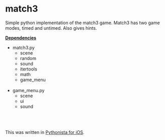 # match3
Simple python implementation of the match3 game.
Match3 has two game modes, timed and untimed.  Also gives hints.
  

<b><u>Dependencies</u></b>
<ul>
  <li>match3.py
    <ul>
      <li>scene
      <li>random
      <li>sound
      <li>itertools
      <li>math
      <li>game_menu
    </ul>
    <br>
  <li>game_menu.py
    <ul>
      <li>scene
      <li>ui
      <li>sound
    </ul>
</ul>
<br><br><br>
This was written in <a href="http://omz-software.com/pythonista/">Pythonista for iOS</a>.
